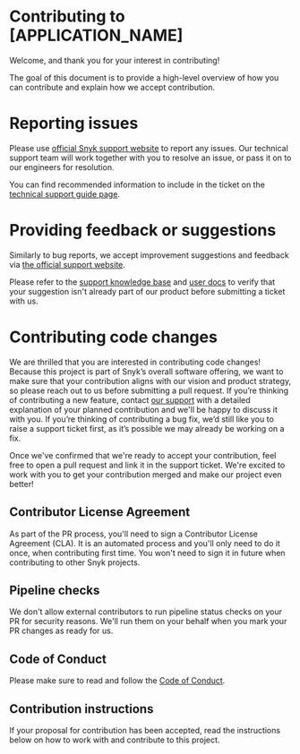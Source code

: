 # Contributing to [APPLICATION_NAME]

Welcome, and thank you for your interest in contributing!

The goal of this document is to provide a high-level overview of how you can contribute and explain how we accept contribution.

# Reporting issues
Please use [official Snyk support website](https://support.snyk.io) to report any issues. Our technical support team will work together with you to resolve an issue, or pass it on to our engineers for resolution.

You can find recommended information to include in the ticket on the [technical support guide page](https://support.snyk.io/hc/en-us/articles/5930557657885-Snyk-Technical-Support-Guide).

# Providing feedback or suggestions
Similarly to bug reports, we accept improvement suggestions and feedback via [the official support website](https://support.snyk.io).

Please refer to the [support knowledge base](https://support.snyk.io/) and [user docs](https://docs.snyk.io) to verify that your suggestion isn't already part of our product before submitting a ticket with us.

# Contributing code changes
We are thrilled that you are interested in contributing code changes! Because this project is part of Snyk’s overall software offering, we want to make sure that your contribution aligns with our vision and product strategy, so please reach out to us before submitting a pull request. If you’re thinking of contributing a new feature, contact [our support](https://support.snyk.io) with a detailed explanation of your planned contribution and we'll be happy to discuss it with you. If you’re thinking of contributing a bug fix, we’d still like you to raise a support ticket first, as it’s possible we may already be working on a fix.

Once we've confirmed that we're ready to accept your contribution, feel free to open a pull request and link it in the support ticket. We're excited to work with you to get your contribution merged and make our project even better!

## Contributor License Agreement
As part of the PR process, you'll need to sign a Contributor License Agreement (CLA). It is an automated process and you'll only need to do it once, when contributing first time. You won't need to sign it in future when contributing to other Snyk projects.

## Pipeline checks
We don't allow external contributors to run pipeline status checks on your PR for security reasons. We'll run them on your behalf when you mark your PR changes as ready for us.

## Code of Conduct
Please make sure to read and follow the [Code of Conduct](./code-of-conduct.md).

## Contribution instructions
If your proposal for contribution has been accepted, read the instructions below on how to work with and contribute to this project.
